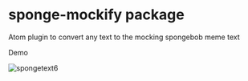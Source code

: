 # sponge-mockify package

Atom plugin to convert any text to the mocking spongebob meme text

Demo

![spongetext6](https://user-images.githubusercontent.com/12539356/27772724-e74c15ca-5f1c-11e7-84fb-ff235eed3261.gif)
